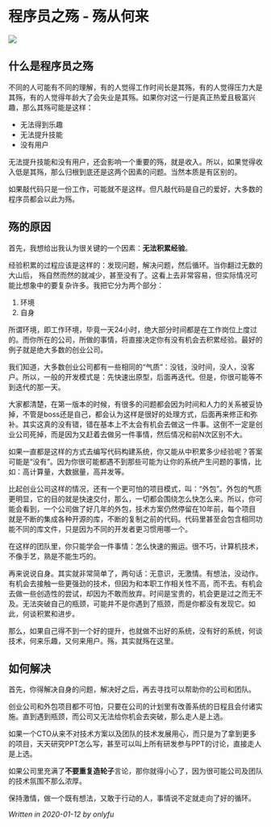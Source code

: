 # 程序员之殇 - 殇从何来

![](https://www.colorgamer.com/usr/uploads/2020/01/1561980201.jpg)

## 什么是程序员之殇

不同的人可能有不同的理解，有的人觉得工作时间长是其殇，有的人觉得压力大是其殇，有的人觉得年龄大了会失业是其殇。如果你对这一行是真正热爱且极富兴趣，那么其殇可能是这样：

* 无法得到乐趣
* 无法提升技能
* 没有用户

无法提升技能和没有用户，还会影响一个重要的殇，就是收入。所以，如果觉得收入低是其殇，那么归根到底还是这两个因素的问题。当然本质是有区别的。

如果敲代码只是一份工作，可能就不是这样。但凡敲代码是自己的爱好，大多数的程序员都会以此为殇。

## 殇的原因

首先，我想给出我认为很关键的一个因素：**无法积累经验**。

经验积累的过程应该是这样的：发现问题，解决问题，然后循环。当你翻过无数的大山后， 殇自然而然的就减少，甚至没有了。这看上去非常容易，但实际情况可能比想象中的要复杂许多。我把它分为两个部分：

1. 环境
2. 自身

所谓环境，即工作环境，毕竟一天24小时，绝大部分时间都是在工作岗位上度过的。而你所在的公司，所做的事情，将直接决定你有没有机会去积累经验。最好的例子就是绝大多数的创业公司。

我们知道，大多数创业公司都有一些相同的“气质”：没钱，没时间，没人，没客户。所以，一般的开发模式是：先快速出原型，后面再迭代。但是，你很可能等不到迭代的那一天。

大家都清楚，在第一版本的时候，有很多的问题都会因为时间和人力的关系被妥协掉，不管是boss还是自己，都会认为这样是很好的处理方式，后面再来修正和弥补。其实这真的没有错，错在基本上不太会有机会去做这一件事。这倒不一定是创业公司死掉，而是因为又赶着去做另一件事情，然后情况和前N次区别不大。

如果一直都是这样的方式去编写代码构建系统，你又能从中积累多少经验呢？答案可能是“没有”。因为你很可能都遇不到那些可能为让你的系统产生问题的事情，比如：高计算量，大数据量，高并发等。

比起创业公司这样的情况，还有一个更可怕的项目模式，叫：“外包”。外包的气质更明显，它的目的就是快速交付，那么，一切都会围绕怎么快怎么来。所以，你可能会看到，一个公司做了好几年的外包，技术方案仍然停留在10年前，每个项目就是不断的集成各种开源的库，不断的复制之前的代码。代码里甚至会包含相同功能不同的库文件，只是因为不同的开发者更习惯用哪一个。

在这样的团队里，你只能学会一件事情：怎么快速的搬运。很不巧，计算机技术，不像手艺，熟是不能生巧的。

再来说说自身。其实就非常简单了，两句话：无意识，无激情。有想法，没动作。有机会去接触一些更强劲的技术，但因为和本职工作相关性不高，而不去。有机会去做一些创造性的尝试，却因为不敢而放弃。时间是宝贵的，机会更是过之而无不及。无法突破自己的瓶颈，可能并不是你遇到了瓶颈，而是你都没有发现它。如此，何谈积累和进步。

那么，如果自己得不到一个好的提升，也就做不出好的系统，没有好的系统，何谈技术，何来乐趣，又何来用户。殇，其实就殇在这里。

## 如何解决

首先，你得解决自身的问题，解决好之后，再去寻找可以帮助你的公司和团队。

创业公司和外包项目都不可怕，只要在公司的计划里有改善系统的日程且会付诸实施。直到遇到瓶颈，而公司又无法给你机会去突破，那么走人是上选。

如果一个CTO从来不对技术方案以及团队的技术发展用心，而只是为了拿到更多的项目，天天研究PPT怎么写，甚至可以叫上所有研发参与PPT的讨论，直接走人是上选。

如果公司里充满了**不要重复造轮子**言论，那你就得小心了，因为很可能公司及团队的技术氛围不那么浓厚。

保持激情，做一个既有想法，又敢于行动的人，事情说不定就走向了好的循环。

*Written in 2020-01-12 by onlyfu*